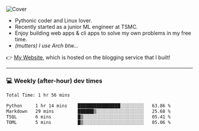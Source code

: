 ![Cover](https://i.imgur.com/BmnIp4h.jpg)

- Pythonic coder and Linux lover.
- Recently started as a junior ML engineer at TSMC.
- Enjoy building web apps & cli apps to solve my own problems in my free time.
- _(mutters) I use Arch btw..._

👉️ [My Website](https://whoosh.blog/@hank), which is hosted on the blogging service that I built!

---

### 💻 Weekly (after-hour) dev times

<!--START_SECTION:waka-->

```txt
Total Time: 1 hr 56 mins

Python     1 hr 14 mins    ████████████████░░░░░░░░░   63.86 %
Markdown   29 mins         ██████▒░░░░░░░░░░░░░░░░░░   25.68 %
TSQL       6 mins          █▒░░░░░░░░░░░░░░░░░░░░░░░   05.41 %
TOML       5 mins          █▒░░░░░░░░░░░░░░░░░░░░░░░   05.06 %
```

<!--END_SECTION:waka-->
